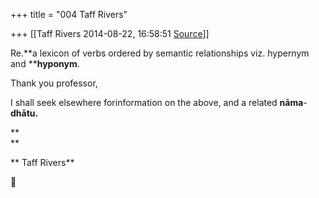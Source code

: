 +++
title = "004 Taff Rivers"

+++
[[Taff Rivers	2014-08-22, 16:58:51 [Source](https://groups.google.com/g/samskrita/c/J-fat5s82XI)]]



  

Re.**a lexicon of verbs ordered by semantic relationships viz. hypernym and ****hyponym**.

  

 Thank you professor,  


I shall seek elsewhere forinformation on the above, and a related **nāma**-**dhātu.**

**  
**

** Taff Rivers**



